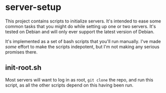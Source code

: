 # server-setup

This project contains scripts to initialize servers. It's intended to ease some
common tasks that you might do while setting up one or two servers. It's tested
on Debian and will only ever support the latest version of Debian.

It's implemented as a set of bash scripts that you'll run manually. I've made
*some* effort to make the scripts indepotent, but I'm not making any serious
promises there.

## init-root.sh
Most servers will want to log in as root, `git clone` the repo, and run
this script, as all the other scripts depend on this having been run.
